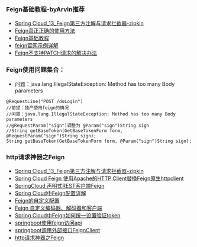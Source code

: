 ### Feign基础教程-byArvin推荐
- [Spring Cloud_13_Feign第三方注解与请求拦截器-zipkin](https://blog.csdn.net/zhaozao5757/article/details/79445196)
- [Feign真正正确的使用方法](https://www.jianshu.com/p/3d597e9d2d67)
- [Feign基础教程](https://blog.csdn.net/u010862794/article/details/73649616)
- [feign官网示例详解](http://p.codekk.com/detail/Android/OpenFeign/feign)
- [Feign不支持PATCH请求的解决办法](https://blog.csdn.net/menggudaoke/article/details/77884674)

### Feign使用问题集合：
- 问题：java.lang.IllegalStateException: Method has too many Body parameters

```
@RequestLine("POST /doLogin")
//前提：独产使用feign的情况
//问题：java.lang.IllegalStateException: Method has too many Body parameters
//@RequestParam("sign")调整为 @Param("sign")String sign
//String getBaseToken(GetBaseTokenForm form, @RequestParam("sign")String sign);
String getBaseToken(GetBaseTokenForm form, @Param("sign")String sign);
```

### http请求神器之Feign
- [Spring Cloud_13_Feign第三方注解与请求拦截器-zipkin](https://blog.csdn.net/zhaozao5757/article/details/79445196)
- [Spring Cloud Feign 使用Apache的HTTP Client替换Feign原生httpclient](https://blog.csdn.net/yang920106/article/details/79103867/)
- [SpringCloud 声明式REST客户端Feign](https://blog.csdn.net/w_x_z_/article/details/53327183)
- [Spring Cloud中Feign配置详解](https://blog.csdn.net/u012702547/article/details/78327668)
- [Feign的自定义配置](https://blog.csdn.net/shunhua19881987/article/details/75491971)
- [Feign 自定义编码器、解码器和客户端](http://www.cnblogs.com/li3807/p/8890622.html)
- [Spring Cloud中Feign如何统一设置验证token]()
- [springboot使用feign访问api](https://blog.csdn.net/nickmengo/article/details/76732336)
- [springboot调用外部接口FeignClient](https://blog.csdn.net/gisam/article/details/72757620)
- [http请求神器之Feign](https://my.oschina.net/qixiaobo025/blog/1829465)